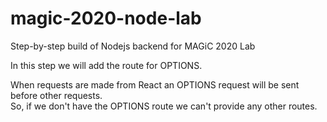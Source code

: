 # magic-2020-node-lab
Step-by-step build of Nodejs backend for MAGiC 2020 Lab

In this step we will add the route for OPTIONS.

When requests are made from React an OPTIONS request will be sent before other requests.  
So, if we don't have the OPTIONS route we can't provide any other routes.

